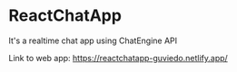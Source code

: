 # ReactChatApp

It's a realtime chat app using ChatEngine API

Link to web app: https://reactchatapp-guviedo.netlify.app/
